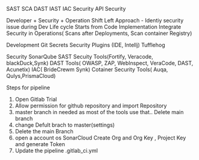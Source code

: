 SAST
SCA
DAST
IAST
IAC Security
API Security

Developer + Security + Operation
Shift Left Approach - Identiy security issue during Dev Life cycle
Starts from Code Implementation
Integrate Security in Operations( Scans after Deployments, Scan container Registry)

Development 
    Git Secrets
    Security Plugins (IDE, Intellj)
    Tufflehog

Security 
  SonarQube
  SAST Secuity Tools(Fortify, Veracode, blackDuck,Synk)
  DAST Tools( OWASP, ZAP, WebInspect, VeraCode, DAST, Acunetix)
  IAC( BrideCrewm Synk)
  Cotainer Security Tools( Auqa, Qulys,PrismaCloud)

Steps for pipeline

  1) Open Gitlab Trial
  2) Allow permission for github repository and import Repository
  3) master branch in needed as most of the tools use that.. Delete main branch
  4) change Defult brach to master(settings)
  5) Delete the main Branch
  6) open a account os SonarCloud
       Create Org and Org Key , Project Key and generate Token
  7) Update the pipeline .gitlab_ci.yml
     
  

